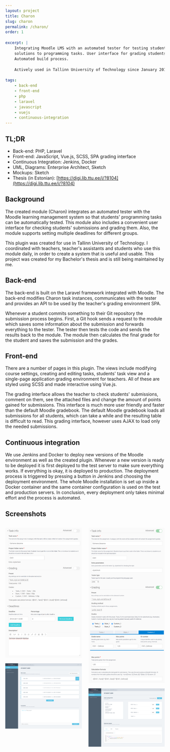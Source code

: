 ```yaml
---
layout: project
title: Charon
slug: charon
permalink: /charon/
order: 1

excerpt: |
    Integrating Moodle LMS with an automated tester for testing students' 
    solutions to programming tasks. User interface for grading students. 
    Automated build process.

    Actively used in Tallinn University of Technology since January 2017.

tags:
    - back-end
    - front-end
    - php
    - laravel
    - javascript
    - vuejs
    - continuous-integration
---
```


## TL;DR

* Back-end: PHP, Laravel
* Front-end: JavaScript, Vue.js, SCSS, SPA grading interface
* Continuous Integration: Jenkins, Docker
* UML, Diagrams: Enterprise Architect, Sketch
* Mockups: Sketch
* Thesis (in Estonian): [https://digi.lib.ttu.ee/i/?8104](https://digi.lib.ttu.ee/i/?8104)


## Background

The created module (Charon) integrates an automated tester with the Moodle 
learning management system so that students' programming tasks can be 
automatically tested. This module also includes a convenient user interface 
for checking students' submissions and grading them. Also, the module 
supports setting multiple deadlines for different groups.

This plugin was created for use in Tallinn University of Technology. I 
coordinated with teachers, teacher's assistants and students who use this 
module daily, in order to create a system that is useful and usable. This 
project was created for my Bachelor's thesis and is still being maintained 
by me.


## Back-end

The back-end is built on the Laravel framework integrated with Moodle. 
The back-end modifies Charon task instances, communicates with the tester 
and provides an API to be used by the teacher's grading environment SPA.

Whenever a student commits something to their Git repository the submission
process begins. First, a Git hook sends a request to the module which saves
some information about the submission and forwards everything to the tester.
The tester then tests the code and sends the results back to the module. 
The module then calculates the final grade for the student and saves the 
submission and the grades.


## Front-end

There are a number of pages in this plugin. The views include modifying 
course settings, creating and editing tasks, students' task view and
a single-page application grading environment for teachers. All of these
are styled using SCSS and made interactive using Vue.js.

The grading interface allows the teacher to check students'
submissions, comment on them, see the attached files and change the
amount of points gained for submissions. This interface is much
more user friendly and faster than the default Moodle gradebook. The 
default Moodle gradebook loads all submissions for all students, which 
can take a while and the resulting table is difficult to read. This 
grading interface, however uses AJAX to load only the needed submissions. 


## Continuous integration

We use Jenkins and Docker to deploy new versions of the Moodle environment
as well as the created plugin. Whenever a new version is ready to be deployed
it is first deployed to the test server to make sure everything works. If 
everything is okay, it is deployed to production. The deployment process is 
triggered by pressing a button in Jenkins and choosing the deployment 
environment. The whole Moodle installation is set up inside a Docker container
and the same container configuration is used on the test and production 
servers. In conclusion, every deployment only takes minimal effort and the
process is automated.


## Screenshots

<div class="columns">
<div class="column">

![Charon instance creation form minimal](/assets/img/charon-instance-form-minimal.png)

![Grading view for teachers](/assets/img/charon-popup-grading-view.png)

</div>
<div class="column">

![Charon instance creation form advanced](/assets/img/charon-instance-form-advanced.png)

![One submission view for teachers](/assets/img/charon-popup-submission-view.png)

</div>
</div>
